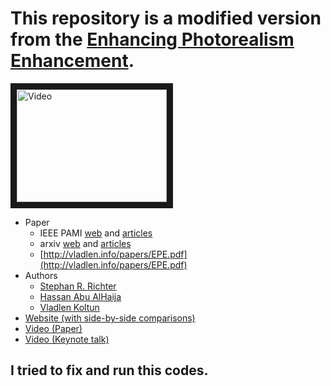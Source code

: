 # This repository is a modified version from the [Enhancing Photorealism Enhancement](https://github.com/isl-org/PhotorealismEnhancement). 

<a href="http://www.youtube.com/watch?feature=player_embedded&v=P1IcaBn3ej0
" target="_blank"><img src="http://img.youtube.com/vi/P1IcaBn3ej0/0.jpg" 
alt="Video" width="240" height="180" border="10" /></a>

- Paper
  - IEEE PAMI [web](https://ieeexplore.ieee.org/document/9756256) and [articles](https://ieeexplore.ieee.org/stamp/stamp.jsp?arnumber=9756256)
  - arxiv [web](https://arxiv.org/abs/2105.04619) and [articles](https://arxiv.org/pdf/2105.04619) 
  - [http://vladlen.info/papers/EPE.pdf](http://vladlen.info/papers/EPE.pdf)
- Authors
  - [Stephan R. Richter](https://scholar.google.com/citations?user=6hB2vJUAAAAJ&hl=en)
  - [Hassan Abu AlHaija](https://hassanhaija.github.io/)
  - [Vladlen Koltun](http://vladlen.info) 
- [Website (with side-by-side comparisons)](https://isl-org.github.io/PhotorealismEnhancement/)
- [Video (Paper)](https://www.youtube.com/watch?v=P1IcaBn3ej0)
- [Video (Keynote talk)](https://youtu.be/yLLhMkctfBY?t=2360)

## I tried to fix and run this codes.

